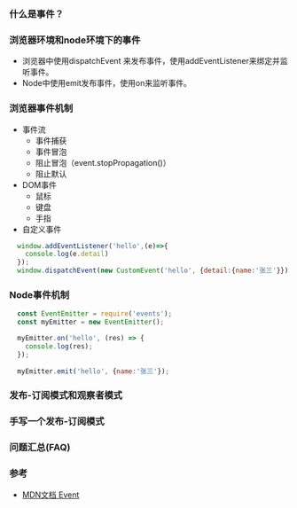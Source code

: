### 什么是事件？


### 浏览器环境和node环境下的事件  
- 浏览器中使用dispatchEvent 来发布事件，使用addEventListener来绑定并监听事件。
- Node中使用emit发布事件，使用on来监听事件。

### 浏览器事件机制
- 事件流  
  - 事件捕获  
  - 事件冒泡  
  - 阻止冒泡（event.stopPropagation()）  
  - 阻止默认  
- DOM事件  
  - 鼠标  
  - 键盘 
  - 手指
- 自定义事件   
```js
  window.addEventListener('hello',(e)=>{
    console.log(e.detail)
  });
  window.dispatchEvent(new CustomEvent('hello', {detail:{name:'张三'}}))
```  

### Node事件机制 
```js
  const EventEmitter = require('events');
  const myEmitter = new EventEmitter();

  myEmitter.on('hello', (res) => {
    console.log(res);
  });
  
  myEmitter.emit('hello', {name:'张三'});
```
### 发布-订阅模式和观察者模式

### 手写一个发布-订阅模式


### 问题汇总(FAQ)

### 参考
- [MDN文档 Event](https://developer.mozilla.org/zh-CN/docs/Web/API/Event)
